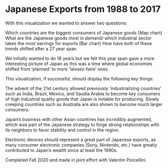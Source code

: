 # Japanese Exports from 1988 to 2017

With this visualization we wanted to answer two questions:

Which countries are the biggest consumers of Japanese goods (Map chart)
What are the Japanese goods most in demand/ which industrial sector takes the most earrings for exports (Bar chart)
How have both of these trends shifted after a 27 year span

We initially wanted to do 18 years but we felt this year span gave a more interesting picture of Japan as this was a time where global economies shifted from ‘planned’ to more ‘laissez-faire’ ones.

This visualization, if successful, should display the following key things:

The advent of the 21st century allowed previously ‘industrializing countries’ such as India, Brazil, Mexico, and Saudia Arabia to become key consumers of high industrial quality goods that Japan is notable for producing. Slowly creeping countries such as Australia are also shown to become much larger consumers.

Japan’s business with other Asian countries has incredibly augmented, which was part of the Japanese strategy to forge strong relationships with its neighbors to favor stability and control in the region.

Electronic devices should represent a great part of Japanese exports, as many consumer electronic companies (Sony, Nintendo, etc.) have greatly contributed to Japan’s wealth since at least the 1990s.


Completed Fall 2020 and made in joint effort with Valentin Porcellini.
